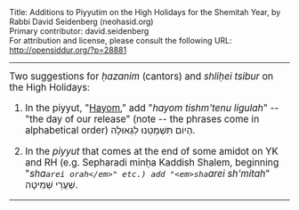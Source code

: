 <html>
<head></head>
<body>
Title: Additions to Piyyutim on the High Holidays for the Shemitah Year, by Rabbi David Seidenberg (neohasid.org)<br />
Primary contributor: david.seidenberg<br />
For attribution and license, please consult the following URL: <a href="http://opensiddur.org/?p=28881">http://opensiddur.org/?p=28881</a>
<p />
<hr />

<div class="english" style="font-size: 1.2em;">
Two suggestions for <em>ḥazanim</em> (cantors) and <em>shliḥei tsibur</em> on the High Holidays:

1) In the piyyut, "<a href="https://opensiddur.org/prayers/lunisolar/days-of-judgement/rosh-hashanah/hayom-a-piyyut-for-the-end-of-musaf-on-rosh-hashanah-and-yom-kippur/">Hayom</a>," add "<em>hayom tishm'tenu ligulah</em>" -- "the day of our release" (note -- the phrases come in alphabetical order) <span class="hebrew">הַיוֹם תִּשְׁמְטֵנוּ לִגְאוּלָה</span>.

2) In the <em>piyyut</em> that comes at the end of some amidot on YK and RH (e.g. Sepharadi minḥa Kaddish Shalem, beginning "<em>sha`arei orah</em>" etc.) add "<em>sha`arei sh'mitah</em>" <span class="hebrew">שַׁעֲרֵי שְׁמִיטָה</span>.
</div>

<hr />

&nbsp;
</body>
</html>